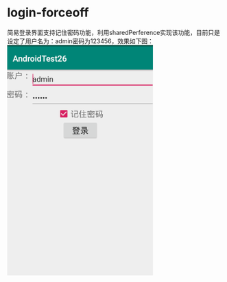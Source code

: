 # login-forceoff
简易登录界面支持记住密码功能，利用sharedPerference实现该功能，目前只是设定了用户名为：admin密码为123456，效果如下图：
![image](https://github.com/TTThurs/pictures/blob/master/%E7%99%BB%E5%BD%95.PNG)
